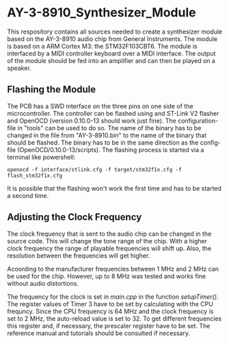 # AY-3-8910_Synthesizer_Module


This respository contains all sources needed to create a synthesizer module based on the AY-3-8910 audio chip from General Instruments. The module is based on a ARM Cortex M3: the STM32F103CBT6.
The module is interfaced by a MIDI controller keyboard over a MIDI interface. The output of the module should be fed into an amplifier and can then be played on a speaker.

## Flashing the Module
The PCB has a SWD interface on the three pins on one side of the microcontroller. The controller can be flashed using and ST-Link V2 flasher and OpenOCD (version 0.10.0-13 should work just fine). The configuration-file in "tools" can be used to do so. The name of the binary has to be changed in the file from "AY-3-8910.bin" to the name of the binary that should be flashed. The binary has to be in the same direction as the config-file (OpenOCD/0.10.0-13/scripts). The flashing process is started via a terminal like powershell:

`openocd -f interface/stlink.cfg -f target/stm32f1x.cfg -f flash_stm32f1x.cfg`

It is possible that the flashing won't work the first time and has to be started a second time.

## Adjusting the Clock Frequency
The clock frequency that is sent to the audio chip can be changed in the source code. This will change the tone range of the chip. With a higher clock frequency the range of playable frequencies will shift up. Also, the resolution between the frequencies will get higher.

Acoording to the manufacturer frequencies between 1 MHz and 2 MHz can be used for the chip. However, up to 8 MHz was tested and works fine without audio distortions.

The frequency for the clock is set in *main.cpp* in the function *setupTimer()*. The register values of Timer 3 have to be set by calculating with the CPU frequncy. Since the CPU frequency is 64 MHz and the clock frequency is set to 2 MHz, the auto-reload value is set to 32. To get different frequencies this register and, if necessary, the prescaler register have to be set. The reference manual and tutorials should be consulted if necessary.
